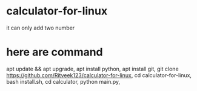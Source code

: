 # calculator-for-linux
it can only add two number
# here are command 
apt update && apt upgrade,
apt install python,
apt install git,
git clone https://github.com/Ritveek123/calculator-for-linux,
cd calculator-for-linux,
bash install.sh,
cd calculator,
python main.py,
